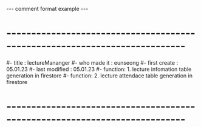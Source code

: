 --- comment format example ---
# -------------------------------------------------------------------------- #
#- title : lectureMananger
#- who made it : eunseong
#- first create : 05.01.23
#- last modified : 05.01.23
#- function: 1. lecture infomation table generation in firestore
#- function: 2. lecture attendace table generation in firestore
# -------------------------------------------------------------------------- #